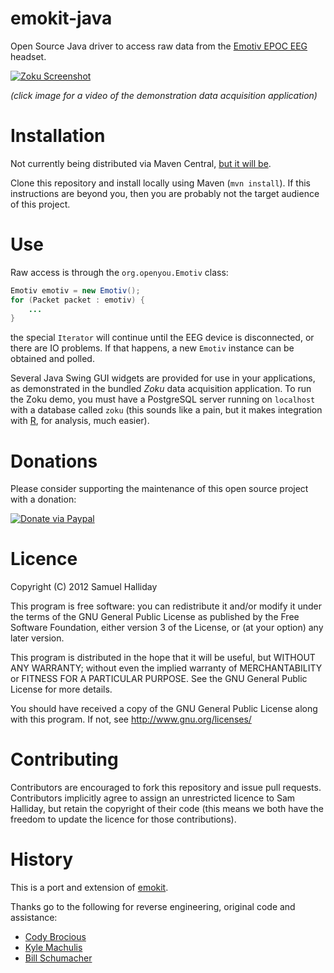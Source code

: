emokit-java
===========

Open Source Java driver to access raw data from the [Emotiv EPOC EEG](http://www.emotiv.com) headset.

[![Zoku Screenshot](http://i49.tinypic.com/295s5xy.jpg)](http://youtu.be/Ve7MEuuzXuY)

*(click image for a video of the demonstration data acquisition application)*

Installation
============

Not currently being distributed via Maven Central,
[but it will be](https://github.com/fommil/emokit-java/issues/2).

Clone this repository and install locally using Maven (`mvn install`). If this instructions are beyond you,
then you are probably not the target audience of this project.

Use
===

Raw access is through the `org.openyou.Emotiv` class:

```java
Emotiv emotiv = new Emotiv();
for (Packet packet : emotiv) {
    ...
}
```

the special `Iterator` will continue until the EEG device is disconnected, or there are IO problems.
If that happens, a new `Emotiv` instance can be obtained and polled.

Several Java Swing GUI widgets are provided for use in your applications, as demonstrated in the
bundled *Zoku* data acquisition application. To run the Zoku demo, you must have a PostgreSQL server
running on `localhost` with a database called `zoku` (this sounds like a pain, but it makes
integration with [R](http://cran.r-project.org), for analysis, much easier).


Donations
=========

Please consider supporting the maintenance of this open source project with a donation:

[![Donate via Paypal](https://www.paypal.com/en_US/i/btn/btn_donateCC_LG.gif)](https://www.paypal.com/cgi-bin/webscr?cmd=_donations&business=B2HW5ATB8C3QW&lc=GB&item_name=emokit-java&currency_code=GBP&bn=PP%2dDonationsBF%3abtn_donateCC_LG%2egif%3aNonHosted)


Licence
=======

Copyright (C) 2012 Samuel Halliday

This program is free software: you can redistribute it and/or modify
it under the terms of the GNU General Public License as published by
the Free Software Foundation, either version 3 of the License, or
(at your option) any later version.

This program is distributed in the hope that it will be useful,
but WITHOUT ANY WARRANTY; without even the implied warranty of
MERCHANTABILITY or FITNESS FOR A PARTICULAR PURPOSE. See the
GNU General Public License for more details.

You should have received a copy of the GNU General Public License
along with this program. If not, see http://www.gnu.org/licenses/


Contributing
============

Contributors are encouraged to fork this repository and issue pull
requests. Contributors implicitly agree to assign an unrestricted licence
to Sam Halliday, but retain the copyright of their code (this means
we both have the freedom to update the licence for those contributions).

History
=======

This is a port and extension of [emokit](https://github.com/openyou/emokit).

Thanks go to the following for reverse engineering, original code and assistance:

* [Cody Brocious](http://github.com/daeken)
* [Kyle Machulis](http://github.com/qdot)
* [Bill Schumacher](http://github.com/bschumacher)

